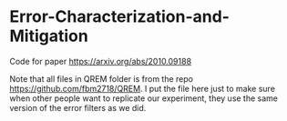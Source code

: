 # Error-Characterization-and-Mitigation
Code for paper https://arxiv.org/abs/2010.09188



Note that all files in QREM folder is from the repo https://github.com/fbm2718/QREM. I put the file here just to make sure when other people want to replicate our experiment, they use the same version of the error filters as we did.
